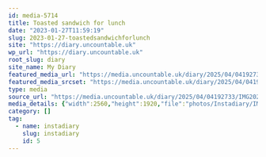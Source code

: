 ```yaml
---
id: media-5714
title: Toasted sandwich for lunch
date: "2023-01-27T11:59:19"
slug: 2023-01-27-toastedsandwichforlunch
site: "https://diary.uncountable.uk"
wp_url: "https://diary.uncountable.uk"
root_slug: diary
site_name: My Diary
featured_media_url: "https://media.uncountable.uk/diary/2025/04/04192733/IMG20230127115919-scaled.webp"
featured_media_srcset: "https://media.uncountable.uk/diary/2025/04/04192733/IMG20230127115919-300x225.webp 300w, https://media.uncountable.uk/diary/2025/04/04192733/IMG20230127115919-1024x768.webp 1024w, https://media.uncountable.uk/diary/2025/04/04192733/IMG20230127115919-150x150.webp 150w, https://media.uncountable.uk/diary/2025/04/04192733/IMG20230127115919-640x480.webp 640w, https://media.uncountable.uk/diary/2025/04/04192733/IMG20230127115919-scaled.webp 2560w"
type: media
source_url: "https://media.uncountable.uk/diary/2025/04/04192733/IMG20230127115919-scaled.webp"
media_details: {"width":2560,"height":1920,"file":"photos/Instadiary/IMG20230127115919-scaled.webp","filesize":212396,"sizes":{"medium":{"file":"IMG20230127115919-300x225.webp","width":300,"height":225,"filesize":12788,"mime_type":"image/webp","source_url":"https://media.uncountable.uk/diary/2025/04/04192733/IMG20230127115919-300x225.webp"},"large":{"file":"IMG20230127115919-1024x768.webp","width":1024,"height":768,"filesize":72378,"mime_type":"image/webp","source_url":"https://media.uncountable.uk/diary/2025/04/04192733/IMG20230127115919-1024x768.webp"},"thumbnail":{"file":"IMG20230127115919-150x150.webp","width":150,"height":150,"filesize":5370,"mime_type":"image/webp","source_url":"https://media.uncountable.uk/diary/2025/04/04192733/IMG20230127115919-150x150.webp"},"mobwidth":{"file":"IMG20230127115919-640x480.webp","width":640,"height":480,"filesize":38042,"mime_type":"image/webp","source_url":"https://media.uncountable.uk/diary/2025/04/04192733/IMG20230127115919-640x480.webp"},"full":{"file":"IMG20230127115919-scaled.webp","width":2560,"height":1920,"mime_type":"image/webp","source_url":"https://media.uncountable.uk/diary/2025/04/04192733/IMG20230127115919-scaled.webp"}},"image_meta":{"aperture":"0","credit":"","camera":"","caption":"","created_timestamp":"0","copyright":"","focal_length":"0","iso":"0","shutter_speed":"0","title":"","orientation":"0","keywords":[]},"original_image":"IMG20230127115919.webp"}
category: []
tag:
  - name: instadiary
    slug: instadiary
    id: 5
---
```


